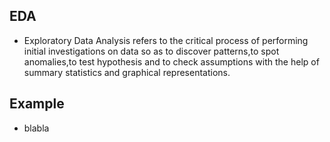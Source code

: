 ## EDA
* Exploratory Data Analysis refers to the critical process of performing initial investigations on data so as to discover patterns,to spot anomalies,to test hypothesis and to check assumptions with the help of summary statistics and graphical representations.

## Example
* blabla
